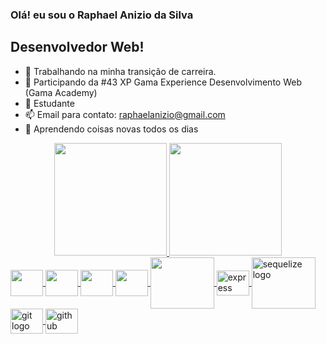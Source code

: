 ### Olá! eu sou o Raphael Anizio da Silva
## Desenvolvedor Web! 

- 🔭 Trabalhando na minha transição de carreira.
- 🌱 Participando da #43 XP Gama Experience Desenvolvimento Web (Gama Academy)
- 🌱 Estudante
- 📫 Email para contato: raphaelanizio@gmail.com
- 💭 Aprendendo coisas novas todos os dias

<div style="display: inline_block"  align="center">
  <a href="https://github.com/raphaelaniziodasilva">
  <img height="180em" src="https://github-readme-stats.vercel.app/api?username=raphaelaniziodasilva&show_icons=true&theme=dark&include_all_commits=true&count_private=true"/>
  <img height="180em" src="https://github-readme-stats.vercel.app/api/top-langs/?username=raphaelaniziodasilva&layout=compact&langs_count=7&theme=dark"/>
</div> 
  
  <img align="center" src="https://cdn.jsdelivr.net/gh/devicons/devicon/icons/javascript/javascript-original.svg" height="42" width="52" />
  
  <img align="center" src="https://cdn.jsdelivr.net/gh/devicons/devicon/icons/html5/html5-original-wordmark.svg" height="42" width="52" />
 
  <img align="center"  src="https://cdn.jsdelivr.net/gh/devicons/devicon/icons/css3/css3-original-wordmark.svg"  height="42" width="52" />
            
  <img align="center"  src="https://cdn.jsdelivr.net/gh/devicons/devicon/icons/nodejs/nodejs-original.svg" height="42" width="52"/>
  
  <img align="center" src="https://cdn.jsdelivr.net/gh/devicons/devicon/icons/mysql/mysql-plain-wordmark.svg" height="82" width="102" />
  
  <img align="center" src="https://cdn.jsdelivr.net/gh/devicons/devicon/icons/express/express-original.svg" height="40" width="52" alt="express logo"  />
  
   <img align="center" src="https://cdn.jsdelivr.net/gh/devicons/devicon/icons/sequelize/sequelize-plain-wordmark.svg" height="82" width="102" alt="sequelize logo" />  
  
   <img align="center" src="https://cdn.jsdelivr.net/gh/devicons/devicon/icons/git/git-original.svg" height="40" width="52" alt="git logo"  />
   
  <img align="center" src="https://cdn.jsdelivr.net/gh/devicons/devicon/icons/github/github-original.svg" height="40" width="52" alt="github logo"  />
